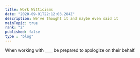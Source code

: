 ```yaml
---
title: Work Witticisms
date: "2020-09-01T22:12:03.284Z"
description: We've thought it and maybe even said it   
mainTopic: true 
rank: "2" 
published: false 
type : "blog"
---
```


When working with ____ be prepared to apologize on their behalf. 
